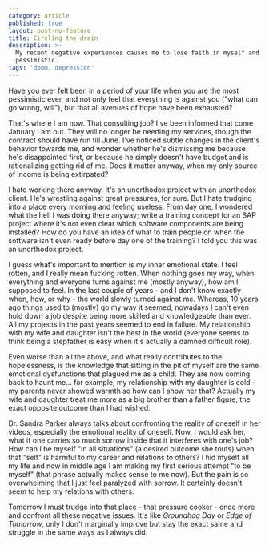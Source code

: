 ```yaml
---
category: article
published: true
layout: post-no-feature
title: Circling the drain
description: >-
  My recent negative experiences causes me to lose faith in myself and turn
  pessimistic
tags: 'doom, depression'
---
```

Have you ever felt been in a period of your life when you are the most pessimistic ever, and not only feel that everything is against you ("what can go wrong, will"), but that all avenues of hope have been exhausted?

That's where I am now. That consulting job? I've been informed that come January I am out. They will no longer be needing my services, though the contract should have run till June. I've noticed subtle changes in the client's behavior towards me, and wonder whether he's dismissing me because he's disappointed first, or because he simply doesn't have budget and is rationalizing getting rid of me. Does it matter anyway, when my only source of income is being extirpated?

I hate working there anyway. It's an unorthodox project with an unorthodox client. He's wrestling against great pressures, for sure. But I hate trudging into a place every morning and feeling useless. From day one, I wondered what the hell I was doing there anyway; write a training concept for an SAP project where it's not even clear which software components are being installed? How do you have an idea of what to train people on when the software isn't even ready before day one of the training? I told you this was an unorthodox project.

I guess what's important to mention is my inner emotional state. I feel rotten, and I really mean fucking rotten. When nothing goes my way, when everything and everyone turns against me (mostly anyway), how am I supposed to feel. In the last couple of years - and I don't know exactly when, how, or why - the world slowly turned against me. Whereas, 10 years ago things used to (mostly) go my way it seemed, nowadays I can't even hold down a job despite being more skilled and knowledgeable than ever. All my projects in the past years seemed to end in failure. My relationship with my wife and daughter isn't the best in the world (everyone seems to think being a stepfather is easy when it's actually a damned difficult role).

Even worse than all the above, and what really contributes to the hopelessness, is the knowledge that sitting in the pit of myself are the same emotional dysfunctions that plagued me as a child. They are now coming back to haunt me... for example, my relationship with my daughter is cold - my parents never showed warmth so how can I show her that? Actually my wife and daughter treat me more as a big brother than a father figure, the exact opposite outcome than I had wished.

Dr. Sandra Parker always talks about confronting the reality of oneself in her videos, especially the emotional reality of oneself. Now, I would ask her, what if one carries so much sorrow inside that it interferes with one's job? How can I be myself "in all situations" (a desired outcome she touts) when that "self" is harmful to my career and relations to others? I hid myself all my life and now in middle age I am making my first serious attempt "to be myself" (that phrase actually makes sense to me now). But the pain is so overwhelming that I just feel paralyzed with sorrow. It certainly doesn't seem to help my relations with others.

Tomorrow I must trudge into that place - that pressure cooker - once more and confront all these negative issues. It's like _Groundhog Day_ or _Edge of Tomorrow_, only I don't marginally improve but stay the exact same and struggle in the same ways as I always did.
